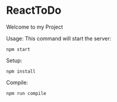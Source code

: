 # ReactToDo

Welcome to my Project


Usage:
This command will start the server:
```
npm start
```

Setup:
```
npm install
```

Compile:
```
npm run compile
```
